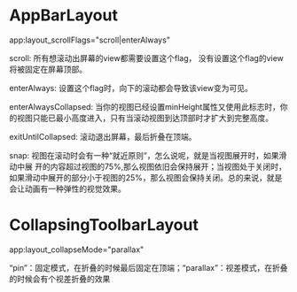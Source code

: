 # AppBarLayout

app:layout_scrollFlags="scroll|enterAlways"

scroll: 所有想滚动出屏幕的view都需要设置这个flag， 没有设置这个flag的view将被固定在屏幕顶部。

enterAlways: 设置这个flag时，向下的滚动都会导致该view变为可见。

enterAlwaysCollapsed: 当你的视图已经设置minHeight属性又使用此标志时，你的视图只能已最小高度进入，只有当滚动视图到达顶部时才扩大到完整高度。

exitUntilCollapsed: 滚动退出屏幕，最后折叠在顶端。

snap: 视图在滚动时会有一种“就近原则”，怎么说呢，就是当视图展开时，如果滑动中展 开的内容超过视图的75%,那么视图依旧会保持展开；当视图处于关闭时，如果滑动中展开的部分小于视图的25%，那么视图会保持关闭。总的来说，就是会让动画有一种弹性的视觉效果。

# CollapsingToolbarLayout

app:layout_collapseMode="parallax"

“pin”：固定模式，在折叠的时候最后固定在顶端；“parallax”：视差模式，在折叠的时候会有个视差折叠的效果
